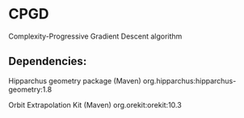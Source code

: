 # CPGD

Complexity-Progressive Gradient Descent algorithm

## Dependencies:

Hipparchus geometry package
(Maven) org.hipparchus:hipparchus-geometry:1.8

Orbit Extrapolation Kit
(Maven) org.orekit:orekit:10.3
